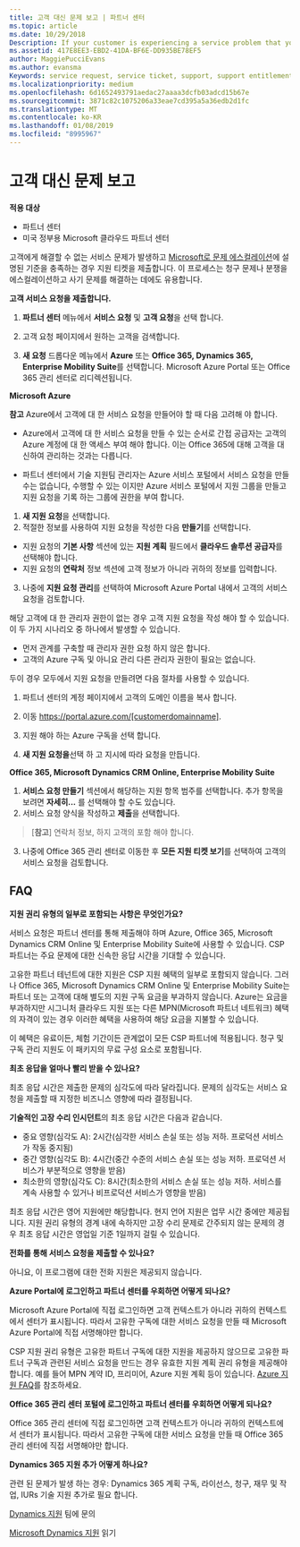 ```yaml
---
title: 고객 대신 문제 보고 | 파트너 센터
ms.topic: article
ms.date: 10/29/2018
Description: If your customer is experiencing a service problem that you can''t resolve, and that meets the criteria described in Escalate problems to Microsoft, file a support ticket for them.
ms.assetid: 417E8EE3-EBD2-41DA-BF6E-DD935BE78EF5
author: MaggiePucciEvans
ms.author: evansma
Keywords: service request, service ticket, support, support entitlement, aobo, Azure aobo
ms.localizationpriority: medium
ms.openlocfilehash: 6d1652493791aedac27aaaa3dcfb03adcd15b67e
ms.sourcegitcommit: 3871c82c1075206a33eae7cd395a5a36edb2d1fc
ms.translationtype: MT
ms.contentlocale: ko-KR
ms.lasthandoff: 01/08/2019
ms.locfileid: "8995967"
---
```

# <a name="report-problems-on-behalf-of-a-customer"></a>고객 대신 문제 보고

**적용 대상**

-  파트너 센터
-  미국 정부용 Microsoft 클라우드 파트너 센터


고객에게 해결할 수 없는 서비스 문제가 발생하고 [Microsoft로 문제 에스컬레이션](escalate-problems-to-microsoft.md)에 설명된 기준을 충족하는 경우 지원 티켓을 제출합니다. 이 프로세스는 청구 문제나 분쟁을 에스컬레이션하고 사기 문제를 해결하는 데에도 유용합니다.

**고객 서비스 요청을 제출합니다.**

1.  **파트너 센터** 메뉴에서 **서비스 요청** 및 **고객 요청**을 선택 합니다. 

2.  고객 요청 페이지에서 원하는 고객을 검색합니다.

3.  **새 요청** 드롭다운 메뉴에서 **Azure** 또는 **Office 365, Dynamics 365, Enterprise Mobility Suite**를 선택합니다. Microsoft Azure Portal 또는 Office 365 관리 센터로 리디렉션됩니다.

**Microsoft Azure**

**참고** Azure에서 고객에 대 한 서비스 요청을 만들어야 할 때 다음 고려해 야 합니다.

- Azure에서 고객에 대 한 서비스 요청을 만들 수 있는 순서로 간접 공급자는 고객의 Azure 계정에 대 한 액세스 부여 해야 합니다. 이는 Office 365에 대해 고객을 대신하여 관리하는 것과는 다릅니다. 

- 파트너 센터에서 기술 지원팀 관리자는 Azure 서비스 포털에서 서비스 요청을 만들 수는 없습니다, 수행할 수 있는 이지만 Azure 서비스 포털에서 지원 그룹을 만들고 지원 요청을 기록 하는 그룹에 권한을 부여 합니다.

1. **새 지원 요청**을 선택합니다.
2. 적절한 정보를 사용하여 지원 요청을 작성한 다음 **만들기**를 선택합니다.
-   지원 요청의 **기본 사항** 섹션에 있는 **지원 계획** 필드에서 **클라우드 솔루션 공급자**를 선택해야 합니다.
-   지원 요청의 **연락처** 정보 섹션에 고객 정보가 아니라 귀하의 정보를 입력합니다.

3. 나중에 **지원 요청 관리**를 선택하여 Microsoft Azure Portal 내에서 고객의 서비스 요청을 검토합니다.

해당 고객에 대 한 관리자 권한이 없는 경우 고객 지원 요청을 작성 해야 할 수 있습니다. 이 두 가지 시나리오 중 하나에서 발생할 수 있습니다. 
 
-   먼저 관계를 구축할 때 관리자 권한 요청 하지 않은 합니다.
-   고객의 Azure 구독 및 아니요 관리 다른 관리자 권한이 필요는 없습니다.
 
두이 경우 모두에서 지원 요청을 만들려면 다음 절차를 사용할 수 있습니다. 

1. 파트너 센터의 계정 페이지에서 고객의 도메인 이름을 복사 합니다.

2. 이동 https://portal.azure.com/[customerdomainname]. 

3. 지원 해야 하는 Azure 구독을 선택 합니다.

4. **새 지원 요청을**선택 하 고 지시에 따라 요청을 만듭니다. 

 
**Office 365, Microsoft Dynamics CRM Online, Enterprise Mobility Suite**

1. **서비스 요청 만들기** 섹션에서 해당하는 지원 항목 범주를 선택합니다. 추가 항목을 보려면 **자세히...** 를 선택해야 할 수도 있습니다.    
2. 서비스 요청 양식을 작성하고 **제출**을 선택합니다.

>[**참고**]  연락처 정보, 하지 고객의 포함 해야 합니다.

3. 나중에 Office 365 관리 센터로 이동한 후 **모든 지원 티켓 보기**를 선택하여 고객의 서비스 요청을 검토합니다.

## <a name="faq"></a>FAQ


**지원 권리 유형의 일부로 포함되는 사항은 무엇인가요?**

서비스 요청은 파트너 센터를 통해 제출해야 하며 Azure, Office 365, Microsoft Dynamics CRM Online 및 Enterprise Mobility Suite에 사용할 수 있습니다. CSP 파트너는 주요 문제에 대한 신속한 응답 시간을 기대할 수 있습니다.

고유한 파트너 테넌트에 대한 지원은 CSP 지원 혜택의 일부로 포함되지 않습니다. 그러나 Office 365, Microsoft Dynamics CRM Online 및 Enterprise Mobility Suite는 파트너 또는 고객에 대해 별도의 지원 구독 요금을 부과하지 않습니다. Azure는 요금을 부과하지만 시그니처 클라우드 지원 또는 다른 MPN(Microsoft 파트너 네트워크) 혜택의 자격이 있는 경우 이러한 혜택을 사용하여 해당 요금을 지불할 수 있습니다.

이 혜택은 유료이든, 체험 기간이든 관계없이 모든 CSP 파트너에 적용됩니다. 청구 및 구독 관리 지원도 이 패키지의 무료 구성 요소로 포함됩니다.

**최초 응답을 얼마나 빨리 받을 수 있나요?**

최초 응답 시간은 제출한 문제의 심각도에 따라 달라집니다. 문제의 심각도는 서비스 요청을 제출할 때 지정한 비즈니스 영향에 따라 결정됩니다.

**기술적인 고장 수리 인시던트**의 최초 응답 시간은 다음과 같습니다.

-   중요 영향(심각도 A): 2시간(심각한 서비스 손실 또는 성능 저하. 프로덕션 서비스가 작동 중지됨)
-   중간 영향(심각도 B): 4시간(중간 수준의 서비스 손실 또는 성능 저하. 프로덕션 서비스가 부분적으로 영향을 받음)
-   최소한의 영향(심각도 C): 8시간(최소한의 서비스 손실 또는 성능 저하. 서비스를 계속 사용할 수 있거나 비프로덕션 서비스가 영향을 받음)

최초 응답 시간은 영어 지원에만 해당합니다. 현지 언어 지원은 업무 시간 중에만 제공됩니다.
지원 권리 유형의 경계 내에 속하지만 고장 수리 문제로 간주되지 않는 문제의 경우 최초 응답 시간은 영업일 기준 1일까지 걸릴 수 있습니다.

**전화를 통해 서비스 요청을 제출할 수 있나요?**

아니요, 이 프로그램에 대한 전화 지원은 제공되지 않습니다.

**Azure Portal에 로그인하고 파트너 센터를 우회하면 어떻게 되나요?**

Microsoft Azure Portal에 직접 로그인하면 고객 컨텍스트가 아니라 귀하의 컨텍스트에서 센터가 표시됩니다. 따라서 고유한 구독에 대한 서비스 요청을 만들 때 Microsoft Azure Portal에 직접 서명해야만 합니다.

CSP 지원 권리 유형은 고유한 파트너 구독에 대한 지원을 제공하지 않으므로 고유한 파트너 구독과 관련된 서비스 요청을 만드는 경우 유효한 지원 계획 권리 유형을 제공해야 합니다. 예를 들어 MPN 계약 ID, 프리미어, Azure 지원 계획 등이 있습니다. [Azure 지원 FAQ](http://go.microsoft.com/fwlink/?LinkId=717532)를 참조하세요.

**Office 365 관리 센터 포털에 로그인하고 파트너 센터를 우회하면 어떻게 되나요?**

Office 365 관리 센터에 직접 로그인하면 고객 컨텍스트가 아니라 귀하의 컨텍스트에서 센터가 표시됩니다. 따라서 고유한 구독에 대한 서비스 요청을 만들 때 Office 365 관리 센터에 직접 서명해야만 합니다.

**Dynamics 365 지원 추가 어떻게 하나요?**

관련 된 문제가 발생 하는 경우: Dynamics 365 계획 구독, 라이선스, 청구, 재무 및 작업, IURs 기술 지원 추가로 필요 합니다.
 
[Dynamics 지원](https://docs.microsoft.com/dynamics365/customer-engagement/admin/contact-technical-support) 팀에 문의

[Microsoft Dynamics 지원](https://support.microsoft.com/help/4052881/faq-microsoft-dynamics-365-for-unified-operations-iur) 읽기



